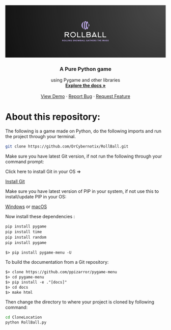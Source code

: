 <div align="center">
  <a href="https://github.com/DrCybernotix/RollBall/blob/main/It's%20snowing/RollBall_Logo.png">
    <img src="It's%20snowing/RollBall_Logo.png" alt="Logo">
  </a>

  <h3 align="center">A Pure Python game </h3>

  <p align="center">
   using Pygame and other libraries
    <br />
    <a href="https://github.com/DrCybernotix/RollBall/blob/main/README.md"><strong>Explore the docs »</strong></a>
    <br />
    <br />
    <a href="https://github.com/RollBall/README.md">View Demo</a>
    ·
    <a href="https://github.com/RollBall/issues">Report Bug</a>
    ·
    <a href="https://github.com/RollBall/issues">Request Feature</a>
  </p>
</div>

# About this repository:
The following is a game made on Python, do the following imports and run the project through your terminal.

```sh
git clone https://github.com/DrCybernotix/RollBall.git
```
Make sure you have latest Git version, if not run the following through your command prompt:

Click here to install Git in your OS =>

[Install Git](https://github.com/git-guides/install-git#:~:text=To%20install%20Git%2C%20navigate%20to,installation%20by%20typing%3A%20git%20version%20.)

Make sure you have latest version of PIP in your system, if not use this to install/update PIP in your OS:

[Windows](https://www.geeksforgeeks.org/how-to-install-pip-on-windows/)
or
[macOS](https://www.geeksforgeeks.org/how-to-install-pip-in-macos/)

Now install these dependencies : 
```sh
pip install pygame
pip install time
pip install random
pip install pygame
```
```
$> pip install pygame-menu -U
```
To build the documentation from a Git repository:
```
$> clone https://github.com/ppizarror/pygame-menu
$> cd pygame-menu
$> pip install -e ."[docs]"
$> cd docs
$> make html
```
Then change the directory to where your project is cloned by following command:
```sh
cd CloneLocation
python RollBall.py
```

<!-- ### Final Outcome : 

<div align="center">
  <img src="https://github.com/Shr3yash/RollBall/blob/main/It's%20snowing/Screenshot%20(6).png?raw=true" width="400" height="320" />
  <img src="https://github.com/Shr3yash/RollBall/blob/main/It's%20snowing/Screenshot%20(5).png?raw=true" width="400" height="320" />
  <img src="https://github.com/Shr3yash/RollBall/blob/main/It's%20snowing/Screenshot%20(4).png?raw=true" width="300" height="220" />
</div>
![Gameplay]()

![Gameplay1](https://github.com/Shr3yash/RollBall/blob/main/It's%20snowing/Screenshot%20(5).png?raw=true)

![Gameplay2](https://github.com/Shr3yash/RollBall/blob/main/It's%20snowing/Screenshot%20(6).png?raw=true)
 -->
